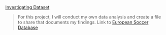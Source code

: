 [Investigating Dataset](https://github.com/AmerJadid/Data_Analyst_NanoDegree/blob/master/Project_2_Investigating_Dataset/European%20Soccer%20Database.ipynb)

> For this project, I will conduct my own data analysis and create a file to share that documents my findings.
> Link to [European Soccer Database](https://www.kaggle.com/hugomathien/soccer)
